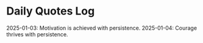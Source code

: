 # Daily Quotes Log


2025-01-03: Motivation is achieved with persistence.
2025-01-04: Courage thrives with persistence.
